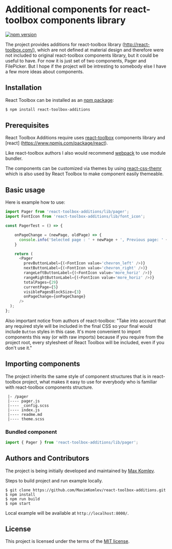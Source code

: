# Additional components for react-toolbox components library

[![npm version](https://img.shields.io/badge/npm-v1.0.1-blue.svg?style=flat-square)](https://github.com/MaximKomlev/react-toolbox-additions)

The project provides additions for react-toolbox library (http://react-toolbox.com/),
which are not defined at material design and therefore were not included to original react-toolbox components library,
but it could be useful to have. For now it is just set of two components, Pager and FilePicker. 
But I hope if the project will be intresting to somebody else I have a few more ideas about components.

## Installation

React Toolbox can be installed as an [npm package](https://www.npmjs.org/package/react-toolbox-additions):

```bash
$ npm install react-toolbox-additions
```
## Prerequisites

React Toolbox Additions require uses [react-toolbox](https://www.npmjs.com/package/react-toolbox) components library and [react] (https://www.npmjs.com/package/react).

Like react-toolbox authors I also would recommend [webpack](https://webpack.github.io/) to use module bundler.

The components can be customized via themes by using [react-css-themr](https://github.com/javivelasco/react-css-themr) which is also used by React Toolbox to make component easily themeable.

## Basic usage

Here is example how to use:

```js
import Pager from 'react-toolbox-additions/lib/pager';
import FontIcon from 'react-toolbox-additions/lib/font_icon';

const PagerTest = () => {

    onPageChange = (newPage, oldPage) => {
      console.info('Selected page : ' + newPage + ', Previous page: ' + oldPage);
    }

    return (
      <Pager 
        prevButtonLabel={(<FontIcon value='chevron_left' />)}
        nextButtonLabel={(<FontIcon value='chevron_right' />)}
        rangeLeftButtonLabel={(<FontIcon value='more_horiz' />)}
        rangeRightButtonLabel={(<FontIcon value='more_horiz' />)}
        totalPages={29}
        currentPage={5}
        visiblePagesBlockSize={3}
        onPageChange={onPageChange}
      />
  );
};
```

Also important notice from authors of react-toolbox:
"Take into account that any required style will be included in the final CSS so your final would include `Button` styles in this case. It's more convenient to import components this way (or with raw imports) because if you require from the project root, every stylesheet of React Toolbox will be included, even if you don't use it."

## Importing components

The project inherits the same style of component structures that is in react-toolbox project, what makes it easy to use for everybody who is familiar with react-toolbox components structure.
```
 |- /pager
 |---- pager.js
 |---- _config.scss
 |---- index.js
 |---- readme.md
 |---- theme.scss
```

### Bundled component

```js
import { Pager } from 'react-toolbox-additions/lib/pager';
```

## Authors and Contributors

The project is being initially developed and maintained by [Max Komlev](https://github.com/MaximKomlev).

Steps to build project and run example locally.

```
$ git clone https://github.com/MaximKomlev/react-toolbox-additions.git
$ npm install
$ npm run build
$ npm start
```

Local example will be available at `http://localhost:8000/`.

## License

This project is licensed under the terms of the [MIT license](https://github.com/MaximKomlev/react-toolbox-additions/blob/master/LICENSE).
